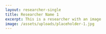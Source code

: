```yaml
---
layout: researcher-single
title: Researcher Name 1
excerpt: This is a researcher with an image
image: /assets/uploads/placeholder-1.jpg
---
```

